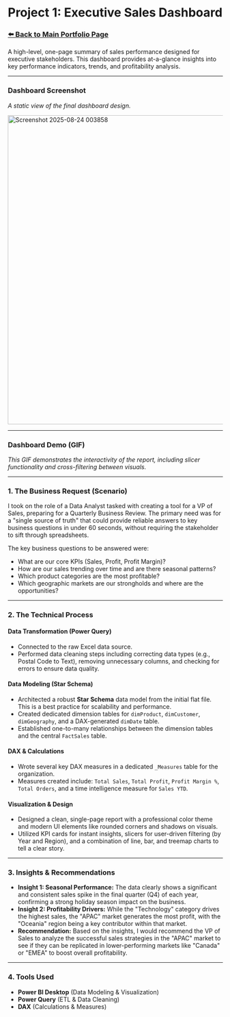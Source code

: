 # Project 1: Executive Sales Dashboard

### [⬅️ Back to Main Portfolio Page](../..)

A high-level, one-page summary of sales performance designed for executive stakeholders. This dashboard provides at-a-glance insights into key performance indicators, trends, and profitability analysis.

---

### Dashboard Screenshot

*A static view of the final dashboard design.*

<img width="1306" height="722" alt="Screenshot 2025-08-24 003858" src="https://github.com/user-attachments/assets/cebc45db-28d9-460b-b04c-2af80be19a20" />

---

### Dashboard Demo (GIF)

*This GIF demonstrates the interactivity of the report, including slicer functionality and cross-filtering between visuals.*

---

### 1. The Business Request (Scenario)

I took on the role of a Data Analyst tasked with creating a tool for a VP of Sales, preparing for a Quarterly Business Review. The primary need was for a "single source of truth" that could provide reliable answers to key business questions in under 60 seconds, without requiring the stakeholder to sift through spreadsheets.

The key business questions to be answered were:
*   What are our core KPIs (Sales, Profit, Profit Margin)?
*   How are our sales trending over time and are there seasonal patterns?
*   Which product categories are the most profitable?
*   Which geographic markets are our strongholds and where are the opportunities?

---

### 2. The Technical Process

#### **Data Transformation (Power Query)**
*   Connected to the raw Excel data source.
*   Performed data cleaning steps including correcting data types (e.g., Postal Code to Text), removing unnecessary columns, and checking for errors to ensure data quality.

#### **Data Modeling (Star Schema)**
*   Architected a robust **Star Schema** data model from the initial flat file. This is a best practice for scalability and performance.
*   Created dedicated dimension tables for `dimProduct`, `dimCustomer`, `dimGeography`, and a DAX-generated `dimDate` table.
*   Established one-to-many relationships between the dimension tables and the central `FactSales` table.

#### **DAX & Calculations**
*   Wrote several key DAX measures in a dedicated `_Measures` table for the organization.
*   Measures created include: `Total Sales`, `Total Profit`, `Profit Margin %`, `Total Orders`, and a time intelligence measure for `Sales YTD`.

#### **Visualization & Design**
*   Designed a clean, single-page report with a professional color theme and modern UI elements like rounded corners and shadows on visuals.
*   Utilized KPI cards for instant insights, slicers for user-driven filtering (by Year and Region), and a combination of line, bar, and treemap charts to tell a clear story.

---

### 3. Insights & Recommendations

*   **Insight 1: Seasonal Performance:** The data clearly shows a significant and consistent sales spike in the final quarter (Q4) of each year, confirming a strong holiday season impact on the business.
*   **Insight 2: Profitability Drivers:** While the "Technology" category drives the highest sales, the "APAC" market generates the most profit, with the "Oceania" region being a key contributor within that market.
*   **Recommendation:** Based on the insights, I would recommend the VP of Sales to analyze the successful sales strategies in the "APAC" market to see if they can be replicated in lower-performing markets like "Canada" or "EMEA" to boost overall profitability.

---
### 4. Tools Used

*   **Power BI Desktop** (Data Modeling & Visualization)
*   **Power Query** (ETL & Data Cleaning)
*   **DAX** (Calculations & Measures)
